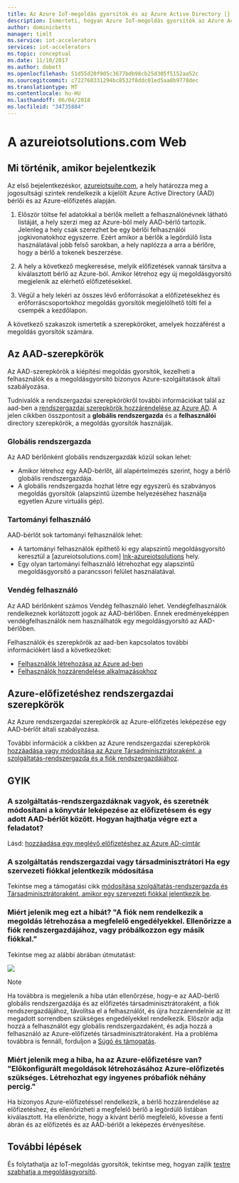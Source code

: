 ```yaml
---
title: Az Azure IoT-megoldás gyorsítók és az Azure Active Directory |} Microsoft Docs
description: Ismerteti, hogyan Azure IoT-megoldás gyorsítók az Azure Active Directory használatával kezeli az engedélyeket.
author: dominicbetts
manager: timlt
ms.service: iot-accelerators
services: iot-accelerators
ms.topic: conceptual
ms.date: 11/10/2017
ms.author: dobett
ms.openlocfilehash: 51d55d20f905c3677bdb98cb25d305f5152aa52c
ms.sourcegitcommit: c722760331294bc8532f8ddc01ed5aa8b9778dec
ms.translationtype: MT
ms.contentlocale: hu-HU
ms.lasthandoff: 06/04/2018
ms.locfileid: "34735884"
---
```

# <a name="permissions-on-the-azureiotsolutionscom-site"></a>A azureiotsolutions.com Web

## <a name="what-happens-when-you-sign-in"></a>Mi történik, amikor bejelentkezik

Az első bejelentkezéskor, [azureiotsuite.com][lnk-azureiotsolutions], a hely határozza meg a jogosultsági szintek rendelkezik a kijelölt Azure Active Directory (AAD) bérlői és az Azure-előfizetés alapján.

1. Először töltse fel adatokkal a bérlők mellett a felhasználónévnek látható listáját, a hely szerzi meg az Azure-ból mely AAD-bérlő tartozik. Jelenleg a hely csak szerezhet be egy bérlői felhasználói jogkivonatokhoz egyszerre. Ezért amikor a bérlők a legördülő lista használatával jobb felső sarokban, a hely naplózza a arra a bérlőre, hogy a bérlő a tokenek beszerzése.

2. A hely a következő megkeresése, melyik előfizetések vannak társítva a kiválasztott bérlő az Azure-ból. Amikor létrehoz egy új megoldásgyorsító megjelenik az elérhető előfizetésekkel.

3. Végül a hely lekéri az összes lévő erőforrásokat a előfizetésekhez és erőforráscsoportokhoz megoldás gyorsítók megjelölhető tölti fel a csempék a kezdőlapon.

A következő szakaszok ismertetik a szerepköröket, amelyek hozzáférést a megoldás gyorsítók számára.

## <a name="aad-roles"></a>Az AAD-szerepkörök

Az AAD-szerepkörök a kiépítési megoldás gyorsítók, kezelheti a felhasználók és a megoldásgyorsító bizonyos Azure-szolgáltatások általi szabályozása.

Tudnivalók a rendszergazdai szerepkörökről további információkat talál az aad-ben a [rendszergazdai szerepkörök hozzárendelése az Azure AD][lnk-aad-admin]. A jelen cikkben összpontosít a **globális rendszergazda** és a **felhasználói** directory szerepkörök, a megoldás gyorsítók használják.

### <a name="global-administrator"></a>Globális rendszergazda

Az AAD bérlőnként globális rendszergazdák közül sokan lehet:

* Amikor létrehoz egy AAD-bérlőt, áll alapértelmezés szerint, hogy a bérlő globális rendszergazdája.
* A globális rendszergazda hozhat létre egy egyszerű és szabványos megoldás gyorsítók (alapszintű üzembe helyezéséhez használja egyetlen Azure virtuális gép).

### <a name="domain-user"></a>Tartományi felhasználó

AAD-bérlőt sok tartományi felhasználók lehet:

* A tartományi felhasználók építhető ki egy alapszintű megoldásgyorsító keresztül a [azureiotsolutions.com] [ lnk-azureiotsolutions] hely.
* Egy olyan tartományi felhasználó létrehozhat egy alapszintű megoldásgyorsító a parancssori felület használatával.

### <a name="guest-user"></a>Vendég felhasználó

Az AAD bérlőnként számos Vendég felhasználó lehet. Vendégfelhasználók rendelkeznek korlátozott jogok az AAD-bérlőben. Ennek eredményeképpen vendégfelhasználók nem használhatók egy megoldásgyorsító az AAD-bérlőben.

Felhasználók és szerepkörök az aad-ben kapcsolatos további információkért lásd a következőket:

* [Felhasználók létrehozása az Azure ad-ben][lnk-create-edit-users]
* [Felhasználók hozzárendelése alkalmazásokhoz][lnk-assign-app-roles]

## <a name="azure-subscription-administrator-roles"></a>Azure-előfizetéshez rendszergazdai szerepkörök

Az Azure rendszergazdai szerepkörök az Azure-előfizetés leképezése egy AAD-bérlőt általi szabályozása.

További információk a cikkben az Azure rendszergazdai szerepkörök [hozzáadása vagy módosítása az Azure Társadminisztrátoraként, a szolgáltatás-rendszergazda és a fiók rendszergazdájához][lnk-admin-roles].

## <a name="faq"></a>GYIK

### <a name="im-a-service-administrator-and-id-like-to-change-the-directory-mapping-between-my-subscription-and-a-specific-aad-tenant-how-do-i-complete-this-task"></a>A szolgáltatás-rendszergazdáknak vagyok, és szeretnék módosítani a könyvtár leképezése az előfizetésem és egy adott AAD-bérlőt között. Hogyan hajthatja végre ezt a feladatot?

Lásd: [hozzáadása egy meglévő előfizetéshez az Azure AD-címtár](../active-directory/active-directory-how-subscriptions-associated-directory.md#to-associate-an-existing-subscription-to-your-azure-ad-directory)

### <a name="i-want-to-change-a-service-administrator-or-co-administrator-when-logged-in-with-an-organizational-account"></a>A szolgáltatás rendszergazdai vagy társadminisztrátori Ha egy szervezeti fiókkal jelentkezik módosítása

Tekintse meg a támogatási cikk [módosítása szolgáltatás-rendszergazda és Társadminisztrátoraként, amikor egy szervezeti fiókkal jelentkezik be][lnk-service-admins].

### <a name="why-am-i-seeing-this-error-your-account-does-not-have-the-proper-permissions-to-create-a-solution-please-check-with-your-account-administrator-or-try-with-a-different-account"></a>Miért jelenik meg ezt a hibát? "A fiók nem rendelkezik a megoldás létrehozása a megfelelő engedélyekkel. Ellenőrizze a fiók rendszergazdájához, vagy próbálkozzon egy másik fiókkal."

Tekintse meg az alábbi ábrában útmutatást:

![][img-flowchart]

> [!NOTE]
> Ha továbbra is megjelenik a hiba után ellenőrzése, hogy-e az AAD-bérlő globális rendszergazdája és az előfizetés társadminisztrátoraként, a fiók rendszergazdájához, távolítsa el a felhasználót, és újra hozzárendelnie az itt megadott sorrendben szükséges engedélyekkel rendelkezik. Először adja hozzá a felhasználót egy globális rendszergazdaként, és adja hozzá a felhasználó az Azure-előfizetés társadminisztrátoraként. Ha a probléma továbbra is fennáll, forduljon a [Súgó és támogatás][lnk-help-support].

### <a name="why-am-i-seeing-this-error-when-i-have-an-azure-subscription-an-azure-subscription-is-required-to-create-pre-configured-solutions-you-can-create-a-free-trial-account-in-just-a-couple-of-minutes"></a>Miért jelenik meg a hiba, ha az Azure-előfizetésre van? "Előkonfigurált megoldások létrehozásához Azure-előfizetés szükséges. Létrehozhat egy ingyenes próbafiók néhány percig."

Ha bizonyos Azure-előfizetéssel rendelkezik, a bérlő hozzárendelése az előfizetéshez, és ellenőrizheti a megfelelő bérlő a legördülő listában kiválasztott. Ha ellenőrizte, hogy a kívánt bérlő megfelelő, kövesse a fenti ábrán és az előfizetés és az AAD-bérlőt a leképezés érvényesítése.

## <a name="next-steps"></a>További lépések
És folytathatja az IoT-megoldás gyorsítók, tekintse meg, hogyan zajlik [testre szabhatja a megoldásgyorsító][lnk-customize].

[img-flowchart]: media/iot-accelerators-permissions/flowchart.png

[lnk-azureiotsolutions]: https://www.azureiotsolutions.com
[lnk-rm-github-repo]: https://github.com/Azure/azure-iot-remote-monitoring
[lnk-pm-github-repo]: https://github.com/Azure/azure-iot-predictive-maintenance
[lnk-cf-github-repo]: https://github.com/Azure/azure-iot-connected-factory
[lnk-aad-admin]: ../active-directory/active-directory-assign-admin-roles-azure-portal.md
[lnk-portal]: https://portal.azure.com
[lnk-create-edit-users]: ../active-directory/active-directory-users-profile-azure-portal.md
[lnk-assign-app-roles]: ../active-directory/active-directory-coreapps-assign-user-azure-portal.md
[lnk-service-admins]: https://azure.microsoft.com/support/changing-service-admin-and-co-admin
[lnk-admin-roles]: ../billing/billing-add-change-azure-subscription-administrator.md
[lnk-resource-cs]: https://github.com/Azure/azure-iot-remote-monitoring/blob/master/DeviceAdministration/Web/Security/RolePermissions.cs
[lnk-help-support]: https://portal.azure.com/#blade/Microsoft_Azure_Support/HelpAndSupportBlade
[lnk-customize]: iot-accelerators-remote-monitoring-customize.md
